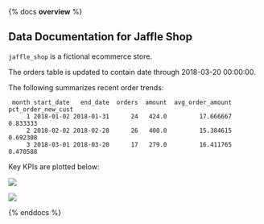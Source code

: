 
{% docs **overview** %}

## Data Documentation for Jaffle Shop

`jaffle_shop` is a fictional ecommerce store.

The orders table is updated to contain date through 2018-03-20 00:00:00.

The following summarizes recent order trends:

     month start_date   end_date  orders  amount  avg_order_amount  pct_order_new_cust
         1 2018-01-02 2018-01-31      24   424.0         17.666667            0.833333
         2 2018-02-02 2018-02-28      26   400.0         15.384615            0.692308
         3 2018-03-01 2018-03-20      17   279.0         16.411765            0.470588

Key KPIs are plotted below:

![](overview_files/figure-gfm/cell-6-output-1.png)

![](overview_files/figure-gfm/cell-7-output-1.png)

{% enddocs %}
